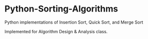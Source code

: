 Python-Sorting-Algorithms
=========================

Python implementations of Insertion Sort, Quick Sort, and Merge Sort

Implemented for Algorithm Design & Analysis class.